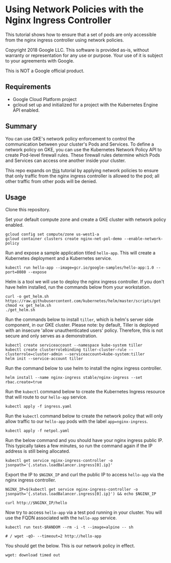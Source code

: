 # Using Network Policies with the Nginx Ingress Controller

This tutorial shows how to ensure that a set of pods are only accessible from the nginx ingress controller using network policies.

Copyright 2018 Google LLC. This software is provided as-is, without warranty or representation for any use or purpose. Your use of it is subject to your agreements with Google.

This is NOT a Google official product. 

## Requirements

* Google Cloud Platform project
* gcloud set up and initialized for a project with the Kubernetes Engine API enabled.

## Summary

You can use GKE's network policy enforcement to control the communication between your cluster's Pods and Services. To define a network policy on GKE, you can use the Kubernetes Network Policy API to create Pod-level firewall rules. These firewall rules determine which Pods and Services can access one another inside your cluster.

This repo expands on [this](https://cloud.google.com/community/tutorials/nginx-ingress-gke) tutorial by applying network policies to ensure that only traffic from the nginx ingress controller is allowed to the pod; all other traffic from other pods will be denied. 


## Usage

Clone this repository.

Set your default compute zone and create a GKE cluster with network policy enabled.
```
gcloud config set compute/zone us-west1-a
gcloud container clusters create nginx-net-pol-demo --enable-network-policy
```

Run and expose a sample application titled `hello-app`. This will create a Kubernetes deployment and a Kubernetes service.
```
kubectl run hello-app --image=gcr.io/google-samples/hello-app:1.0 --port=8080 --expose
```

Helm is a tool we will use to deploy the nginx ingress controller. If you don't have helm installed, run the commands below from your workstation.
```
curl -o get_helm.sh https://raw.githubusercontent.com/kubernetes/helm/master/scripts/get
chmod +x get_helm.sh
./get_helm.sh
```

Run the commands below to install `tiller`, which is helm's server side component, in our GKE cluster. Please note: by default, Tiller is deployed with an insecure 'allow unauthenticated users' policy. Therefore, this is not secure and only serves as a demonstration.
```
kubectl create serviceaccount --namespace kube-system tiller
kubectl create clusterrolebinding tiller-cluster-rule --clusterrole=cluster-admin --serviceaccount=kube-system:tiller
helm init --service-account tiller
```

Run the command below to use helm to install the nginx ingress controller.
```
helm install --name nginx-ingress stable/nginx-ingress --set rbac.create=true
```

Run the `kubectl` command below to create the Kubernetes Ingress resource that will route to our `hello-app` service.
```
kubectl apply -f ingress.yaml
```

Run the `kubectl` command below to create the network policy that will only allow traffic to our `hello-app` pods with the label `app=nginx-ingress`. 
```
kubectl apply -f netpol.yaml
```

Run the below command and you should have your nginx ingress public IP. This typically takes a few minutes, so run the command again if the IP address is still being allocated.
```
kubectl get service nginx-ingress-controller -o jsonpath='{.status.loadBalancer.ingress[0].ip}'
```

Export the IP to `$NGINX_IP` and curl the public IP to access `hello-app` via the nginx ingress controller.
```
NGINX_IP=$(kubectl get service nginx-ingress-controller -o jsonpath='{.status.loadBalancer.ingress[0].ip}') && echo $NGINX_IP
```
```
curl http://$NGINX_IP/hello
```

Now try to access `hello-app` via a test pod running in your cluster. You will use the FQDN associated with the `hello-app` service.
```
kubectl run test-$RANDOM --rm -i -t --image=alpine -- sh
```
```
# / wget -qO- --timeout=2 http://hello-app
```

You should get the below. This is our network policy in effect.
```
wget: download timed out
```

